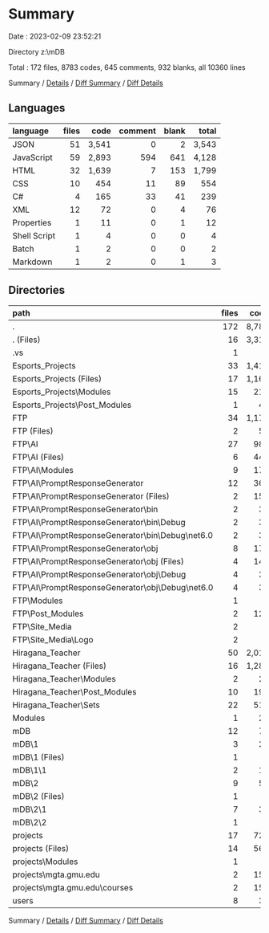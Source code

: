 # Summary

Date : 2023-02-09 23:52:21

Directory z:\\mDB

Total : 172 files,  8783 codes, 645 comments, 932 blanks, all 10360 lines

Summary / [Details](details.md) / [Diff Summary](diff.md) / [Diff Details](diff-details.md)

## Languages
| language | files | code | comment | blank | total |
| :--- | ---: | ---: | ---: | ---: | ---: |
| JSON | 51 | 3,541 | 0 | 2 | 3,543 |
| JavaScript | 59 | 2,893 | 594 | 641 | 4,128 |
| HTML | 32 | 1,639 | 7 | 153 | 1,799 |
| CSS | 10 | 454 | 11 | 89 | 554 |
| C# | 4 | 165 | 33 | 41 | 239 |
| XML | 12 | 72 | 0 | 4 | 76 |
| Properties | 1 | 11 | 0 | 1 | 12 |
| Shell Script | 1 | 4 | 0 | 0 | 4 |
| Batch | 1 | 2 | 0 | 0 | 2 |
| Markdown | 1 | 2 | 0 | 1 | 3 |

## Directories
| path | files | code | comment | blank | total |
| :--- | ---: | ---: | ---: | ---: | ---: |
| . | 172 | 8,783 | 645 | 932 | 10,360 |
| . (Files) | 16 | 3,316 | 43 | 68 | 3,427 |
| .vs | 1 | 6 | 0 | 0 | 6 |
| Esports_Projects | 33 | 1,417 | 211 | 272 | 1,900 |
| Esports_Projects (Files) | 17 | 1,161 | 158 | 213 | 1,532 |
| Esports_Projects\\Modules | 15 | 215 | 36 | 47 | 298 |
| Esports_Projects\\Post_Modules | 1 | 41 | 17 | 12 | 70 |
| FTP | 34 | 1,172 | 112 | 186 | 1,470 |
| FTP (Files) | 2 | 51 | 0 | 6 | 57 |
| FTP\\AI | 27 | 986 | 105 | 162 | 1,253 |
| FTP\\AI (Files) | 6 | 449 | 56 | 89 | 594 |
| FTP\\AI\\Modules | 9 | 173 | 16 | 28 | 217 |
| FTP\\AI\\PromptResponseGenerator | 12 | 364 | 33 | 45 | 442 |
| FTP\\AI\\PromptResponseGenerator (Files) | 2 | 154 | 22 | 37 | 213 |
| FTP\\AI\\PromptResponseGenerator\\bin | 2 | 32 | 0 | 0 | 32 |
| FTP\\AI\\PromptResponseGenerator\\bin\\Debug | 2 | 32 | 0 | 0 | 32 |
| FTP\\AI\\PromptResponseGenerator\\bin\\Debug\\net6.0 | 2 | 32 | 0 | 0 | 32 |
| FTP\\AI\\PromptResponseGenerator\\obj | 8 | 178 | 11 | 8 | 197 |
| FTP\\AI\\PromptResponseGenerator\\obj (Files) | 4 | 148 | 0 | 0 | 148 |
| FTP\\AI\\PromptResponseGenerator\\obj\\Debug | 4 | 30 | 11 | 8 | 49 |
| FTP\\AI\\PromptResponseGenerator\\obj\\Debug\\net6.0 | 4 | 30 | 11 | 8 | 49 |
| FTP\\Modules | 1 | 9 | 2 | 0 | 11 |
| FTP\\Post_Modules | 2 | 124 | 5 | 18 | 147 |
| FTP\\Site_Media | 2 | 2 | 0 | 0 | 2 |
| FTP\\Site_Media\\Logo | 2 | 2 | 0 | 0 | 2 |
| Hiragana_Teacher | 50 | 2,019 | 228 | 308 | 2,555 |
| Hiragana_Teacher (Files) | 16 | 1,288 | 124 | 255 | 1,667 |
| Hiragana_Teacher\\Modules | 2 | 24 | 2 | 4 | 30 |
| Hiragana_Teacher\\Post_Modules | 10 | 197 | 102 | 49 | 348 |
| Hiragana_Teacher\\Sets | 22 | 510 | 0 | 0 | 510 |
| Modules | 1 | 22 | 5 | 4 | 31 |
| mDB | 12 | 73 | 0 | 0 | 73 |
| mDB\\1 | 3 | 23 | 0 | 0 | 23 |
| mDB\\1 (Files) | 1 | 6 | 0 | 0 | 6 |
| mDB\\1\\1 | 2 | 17 | 0 | 0 | 17 |
| mDB\\2 | 9 | 50 | 0 | 0 | 50 |
| mDB\\2 (Files) | 1 | 6 | 0 | 0 | 6 |
| mDB\\2\\1 | 7 | 37 | 0 | 0 | 37 |
| mDB\\2\\2 | 1 | 7 | 0 | 0 | 7 |
| projects | 17 | 726 | 46 | 94 | 866 |
| projects (Files) | 14 | 561 | 31 | 63 | 655 |
| projects\\Modules | 1 | 9 | 2 | 0 | 11 |
| projects\\mgta.gmu.edu | 2 | 156 | 13 | 31 | 200 |
| projects\\mgta.gmu.edu\\courses | 2 | 156 | 13 | 31 | 200 |
| users | 8 | 32 | 0 | 0 | 32 |

Summary / [Details](details.md) / [Diff Summary](diff.md) / [Diff Details](diff-details.md)